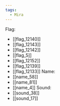 ```yaml
---
tags:
  - Mira
---
```

Flag:
- [[flag_12140]]
- [[flag_12143]]
- [[flag_12142]]
- [[flag_5]]
- [[flag_12152]]
- [[flag_12139]]
- [[flag_12133]]
Name:
- [[name_58]]
- [[name_81]]
- [[name_4]]
Sound:
- [[sound_38]]
- [[sound_17]]
